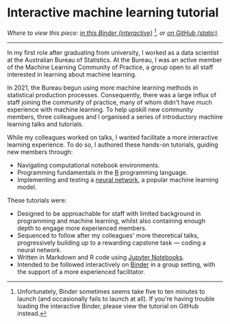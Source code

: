 # Interactive machine learning tutorial

*Where to view this piece:  [in this Binder (interactive)](https://mybinder.org/v2/gh/jackhiggins458/Neural_Network_Tutorial/HEAD?labpath=notebooks%2F0_Welcome.ipynb) [^1], or [on GitHub (static)](https://github.com/jackhiggins458/Neural_Network_Tutorial/).*

---

In my first role after graduating from university, I worked as a data scientist at the Australian Bureau of Statistics. At the Bureau, I was an active member of the Machine Learning Community of Practice, a group open to all staff interested in learning about machine learning. 

In 2021, the Bureau begun using more machine learning methods in statistical production processes. Consequently, there was a large influx of staff joining the community of practice, many of whom didn't have much experience with machine learning. To help upskill new community members, three colleagues and I organised a series of introductory machine learning talks and tutorials. 

While my colleagues worked on talks, I wanted facilitate a more interactive learning experience. To do so, I authored these hands-on tutorials, guiding new members through:

- Navigating computational notebook environments. 
- Programming fundamentals in the [R](https://www.r-project.org/) programming language.
- Implementing and testing a [neural network](https://en.wikipedia.org/wiki/Neural_network_(machine_learning)), a popular machine learning model.

These tutorials were:

- Designed to be approachable for staff with limited background in programming and machine learning, whilst also containing enough depth to engage more experienced members.
- Sequenced to follow after my colleagues' more theoretical talks, progressively building up to a rewarding capstone task — coding a neural network.
- Written in Markdown and R code using [Jupyter Notebooks](https://jupyter.org/).
- Intended to be followed interactively on [Binder](https://mybinder.org/) in a group setting, with the support of a more experienced facilitator.



[^1]: Unfortunately, Binder sometimes seems take five to ten minutes to launch (and occasionally fails to launch at all). If you're having trouble loading the interactive Binder, please view the tutorial on GitHub instead.

